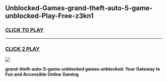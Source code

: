 
## Unblocked-Games-grand-theft-auto-5-game-unblocked-Play-Free-z3kn1
<h3>
<a href="https://premium76.site?title=grand-theft-auto-5-game-unblocked&ref=09A">CLICK TO PLAY</a></h3>
<hr>

<h3>
<a href="https://premium76.site?title=grand-theft-auto-5-game-unblocked&ref=09A">CLICK 2 PLAY</a>
  
</h3>

<a href="https://premium76.site?title=grand-theft-auto-5-game-unblocked&ref=09A"><img src="https://clearcache.store/games.png"></a>


**grand-theft-auto-5-game-unblocked games unblocked: Your Gateway to Fun and Accessible Online Gaming**
